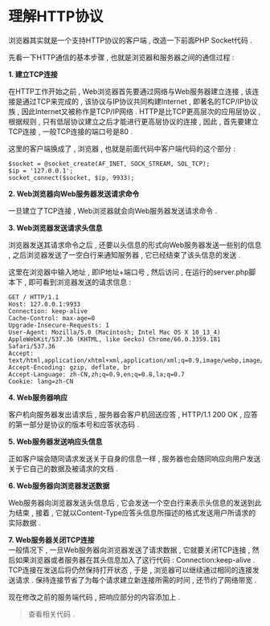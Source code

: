 # 理解HTTP协议

浏览器其实就是一个支持HTTP协议的客户端 , 改造一下前面PHP Socket代码 .

先看一下HTTP通信的基本步骤 , 也就是浏览器和服务器之间的通信过程 :

**1. 建立TCP连接**

在HTTP工作开始之前 , Web浏览器首先要通过网络与Web服务器建立连接 , 该连接是通过TCP来完成的 , 该协议与IP协议共同构建Internet , 即著名的TCP/IP协议族 , 因此Internet又被称作是TCP/IP网络 . HTTP是比TCP更高层次的应用层协议 , 根据规则 , 只有低层协议建立之后才能进行更高层协议的连接 , 因此 , 首先要建立TCP连接 , 一般TCP连接的端口号是80 .

这里的客户端换成了 , 浏览器 , 也就是前面代码中客户端代码的这个部分 :

```
$socket = @socket_create(AF_INET, SOCK_STREAM, SOL_TCP);
$ip = '127.0.0.1';
socket_connect($socket, $ip, 9933);
```

**2. Web浏览器向Web服务器发送请求命令**

一旦建立了TCP连接 , Web浏览器就会向Web服务器发送请求命令 .

**3. Web浏览器发送请求头信息**

浏览器发送其请求命令之后 , 还要以头信息的形式向Web服务器发送一些别的信息 , 之后浏览器发送了一空白行来通知服务器 , 它已经结束了该头信息的发送 .

这里在浏览器中输入地址 , 即IP地址+端口号 , 然后访问 , 在运行的server.php脚本下 , 即可看到浏览器发送的请求信息 :

```
GET / HTTP/1.1
Host: 127.0.0.1:9933
Connection: keep-alive
Cache-Control: max-age=0
Upgrade-Insecure-Requests: 1
User-Agent: Mozilla/5.0 (Macintosh; Intel Mac OS X 10_13_4) AppleWebKit/537.36 (KHTML, like Gecko) Chrome/66.0.3359.181 Safari/537.36
Accept: text/html,application/xhtml+xml,application/xml;q=0.9,image/webp,image/apng,*/*;q=0.8
Accept-Encoding: gzip, deflate, br
Accept-Language: zh-CN,zh;q=0.9,en;q=0.8,la;q=0.7
Cookie: lang=zh-CN
```

**4. Web服务器响应**

客户机向服务器发出请求后 , 服务器会客户机回送应答 , HTTP/1.1 200 OK , 应答的第一部分是协议的版本号和应答状态码 .

**5. Web服务器发送响应头信息**

正如客户端会随同请求发送关于自身的信息一样 , 服务器也会随同响应向用户发送关于它自己的数据及被请求的文档 .

**6. Web服务器向浏览器发送数据**

Web服务器向浏览器发送头信息后 , 它会发送一个空白行来表示头信息的发送到此为结束 , 接着 , 它就以Content-Type应答头信息所描述的格式发送用户所请求的实际数据 .

**7. Web服务器关闭TCP连接**  
一般情况下 , 一旦Web服务器向浏览器发送了请求数据 , 它就要关闭TCP连接 , 然后如果浏览器或者服务器在其头信息加入了这行代码 : Connection:keep-alive . TCP连接在发送后将仍然保持打开状态 , 于是 , 浏览器可以继续通过相同的连接发送请求 . 保持连接节省了为每个请求建立新连接所需的时间 , 还节约了网络带宽 . 

现在修改之前的服务端代码 , 把响应部分的内容添加上 . 

> 查看相关代码 .



